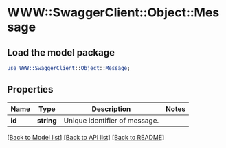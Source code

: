 # WWW::SwaggerClient::Object::Message

## Load the model package
```perl
use WWW::SwaggerClient::Object::Message;
```

## Properties
Name | Type | Description | Notes
------------ | ------------- | ------------- | -------------
**id** | **string** | Unique identifier of message. | 

[[Back to Model list]](../README.md#documentation-for-models) [[Back to API list]](../README.md#documentation-for-api-endpoints) [[Back to README]](../README.md)


